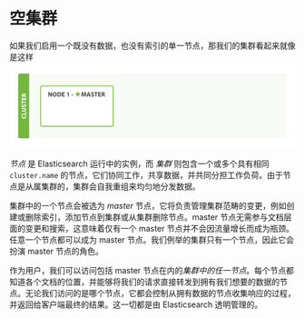 # 空集群


如果我们启用一个既没有数据，也没有索引的单一节点，那我们的集群看起来就像是这样
![A cluster with one empty node](../images/02-01_cluster.png)

_节点_ 是 Elasticsearch 运行中的实例，而 _集群_ 则包含一个或多个具有相同 `cluster.name` 的节点，它们协同工作，共享数据，并共同分担工作负荷。由于节点是从属集群的，集群会自我重组来均匀地分发数据。

集群中的一个节点会被选为 _master_ 节点，它将负责管理集群范畴的变更，例如创建或删除索引，添加节点到集群或从集群删除节点。master 节点无需参与文档层面的变更和搜索，这意味着仅有一个 master 节点并不会因流量增长而成为瓶颈。任意一个节点都可以成为 master 节点。我们例举的集群只有一个节点，因此它会扮演 master 节点的角色。

作为用户，我们可以访问包括 master 节点在内的*集群中的任一节点*。每个节点都知道各个文档的位置，并能够将我们的请求直接转发到拥有我们想要的数据的节点。无论我们访问的是哪个节点，它都会控制从拥有数据的节点收集响应的过程，并返回给客户端最终的结果。这一切都是由 Elasticsearch 透明管理的。
